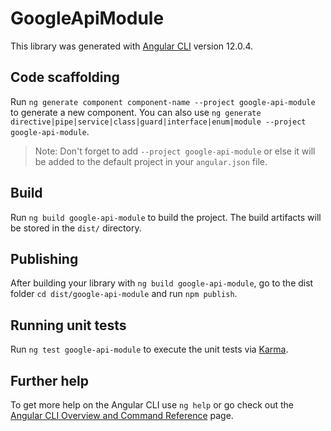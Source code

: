 # GoogleApiModule

This library was generated with [Angular CLI](https://github.com/angular/angular-cli) version 12.0.4.

## Code scaffolding

Run `ng generate component component-name --project google-api-module` to generate a new component. You can also use `ng generate directive|pipe|service|class|guard|interface|enum|module --project google-api-module`.
> Note: Don't forget to add `--project google-api-module` or else it will be added to the default project in your `angular.json` file. 

## Build

Run `ng build google-api-module` to build the project. The build artifacts will be stored in the `dist/` directory.

## Publishing

After building your library with `ng build google-api-module`, go to the dist folder `cd dist/google-api-module` and run `npm publish`.

## Running unit tests

Run `ng test google-api-module` to execute the unit tests via [Karma](https://karma-runner.github.io).

## Further help

To get more help on the Angular CLI use `ng help` or go check out the [Angular CLI Overview and Command Reference](https://angular.io/cli) page.
